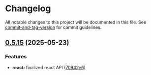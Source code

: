 # Changelog

All notable changes to this project will be documented in this file. See [commit-and-tag-version](https://github.com/absolute-version/commit-and-tag-version) for commit guidelines.

## [0.5.15](https://github.com/pumped-fn/pumped-fn/compare/@pumped-fn/react@0.5.14...@pumped-fn/react@0.5.15) (2025-05-23)


### Features

* **react:** finalized react API ([70842e6](https://github.com/pumped-fn/pumped-fn/commit/70842e69a9b1dd309c4a75234945c8af9bf2e59a))
